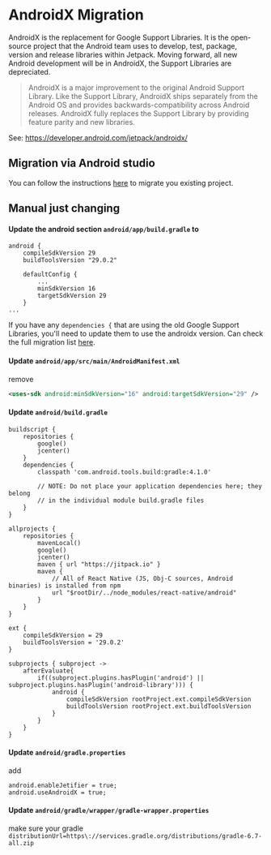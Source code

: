 # AndroidX Migration

AndroidX is the replacement for Google Support Libraries. It is the open-source project that the Android team uses to
develop, test, package, version and release libraries within Jetpack. Moving forward, all new Android development
will be in AndroidX, the Support Libraries are depreciated.

> AndroidX is a major improvement to the original Android Support Library. Like the Support Library, AndroidX ships separately from the Android OS and provides backwards-compatibility across Android releases. AndroidX fully replaces the Support Library by providing feature parity and new libraries.

See: https://developer.android.com/jetpack/androidx/

## Migration via Android studio

You can follow the instructions [here](https://developer.android.com/jetpack/androidx/migrate) to migrate you existing
project.

## Manual just changing

#### Update the android section `android/app/build.gradle` to

```
android {
    compileSdkVersion 29
    buildToolsVersion "29.0.2"

    defaultConfig {
        ...
        minSdkVersion 16
        targetSdkVersion 29
    }
...
```

If you have any `dependencies {` that are using the old Google Support Libraries, you'll need to update them
to use the androidx version. Can check the full migration list [here](https://developer.android.com/jetpack/androidx/migrate).

#### Update `android/app/src/main/AndroidManifest.xml`

remove

```xml
<uses-sdk android:minSdkVersion="16" android:targetSdkVersion="29" />
```

#### Update `android/build.gradle`

```
buildscript {
    repositories {
        google()
        jcenter()
    }
    dependencies {
        classpath 'com.android.tools.build:gradle:4.1.0'

        // NOTE: Do not place your application dependencies here; they belong
        // in the individual module build.gradle files
    }
}

allprojects {
    repositories {
        mavenLocal()
        google()
        jcenter()
        maven { url "https://jitpack.io" }
        maven {
            // All of React Native (JS, Obj-C sources, Android binaries) is installed from npm
            url "$rootDir/../node_modules/react-native/android"
        }
    }
}

ext {
    compileSdkVersion = 29
    buildToolsVersion = '29.0.2'
}

subprojects { subproject ->
    afterEvaluate{
        if((subproject.plugins.hasPlugin('android') || subproject.plugins.hasPlugin('android-library'))) {
            android {
                compileSdkVersion rootProject.ext.compileSdkVersion
                buildToolsVersion rootProject.ext.buildToolsVersion
            }
        }
    }
}
```

#### Update `android/gradle.properties`

add

```
android.enableJetifier = true;
android.useAndroidX = true;
```

#### Update `android/gradle/wrapper/gradle-wrapper.properties`

make sure your gradle `distributionUrl=https\://services.gradle.org/distributions/gradle-6.7-all.zip`
